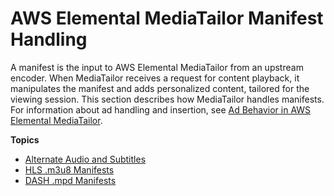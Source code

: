 # AWS Elemental MediaTailor Manifest Handling<a name="manifest"></a>

A manifest is the input to AWS Elemental MediaTailor from an upstream encoder\. When MediaTailor receives a request for content playback, it manipulates the manifest and adds personalized content, tailored for the viewing session\. This section describes how MediaTailor handles manifests\. For information about ad handling and insertion, see [Ad Behavior in AWS Elemental MediaTailor](ad-behavior.md)\.

**Topics**
+ [Alternate Audio and Subtitles](manifest-audio-captions.md)
+ [HLS \.m3u8 Manifests](manifest-hls.md)
+ [DASH \.mpd Manifests](manifest-dash.md)